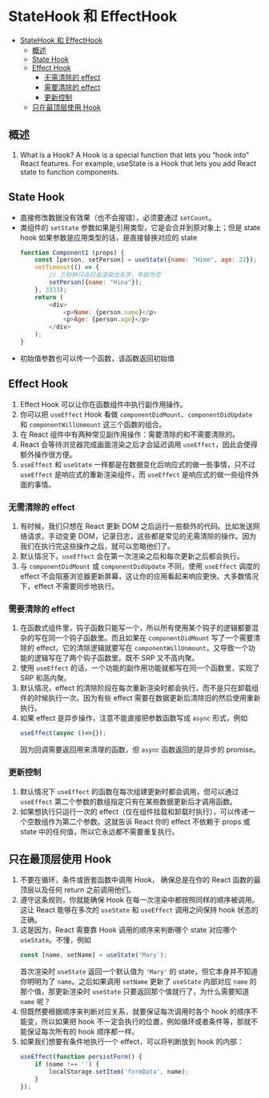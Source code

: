 # StateHook 和 EffectHook


<!-- TOC -->

- [StateHook 和 EffectHook](#statehook-和-effecthook)
    - [概述](#概述)
    - [State Hook](#state-hook)
    - [Effect Hook](#effect-hook)
        - [无需清除的 effect](#无需清除的-effect)
        - [需要清除的 effect](#需要清除的-effect)
        - [更新控制](#更新控制)
    - [只在最顶层使用 Hook](#只在最顶层使用-hook)

<!-- /TOC -->


## 概述
1. What is a Hook? A Hook is a special function that lets you “hook into” React features. For example, useState is a Hook that lets you add React state to function components.


## State Hook
* 直接修改数据没有效果（也不会报错），必须要通过 `setCount`。
* 类组件的 `setState` 参数如果是引用类型，它是会合并到原对象上；但是 state hook 如果参数是应用类型的话，是直接替换对应的 state
    ```js
    function Component1 (props) {
        const [person, setPerson] = useState({name: "Hime", age: 22});
        setTimeout(() => {
            // 三秒钟只会只会渲染出名字，年龄为空
            setPerson({name: "Hina"});
        }, 3333);
        return (
            <div>
                <p>Name: {person.name}</p>
                <p>Age: {person.age}</p>
            </div>
        );
    }
    ```
* 初始值参数也可以传一个函数，该函数返回初始值


## Effect Hook
1. Effect Hook 可以让你在函数组件中执行副作用操作。
2. 你可以把 `useEffect` Hook 看做 `componentDidMount`、`componentDidUpdate` 和 `componentWillUnmount` 这三个函数的组合。
3. 在 React 组件中有两种常见副作用操作：需要清除的和不需要清除的。
4. React 会等待浏览器完成画面渲染之后才会延迟调用 `useEffect`，因此会使得额外操作很方便。
5. `useEffect` 和 `useState` 一样都是在数据变化后响应式的做一些事情，只不过 `useEffect` 是响应式的重新渲染组件，而 `useEffect` 是响应式的做一些组件外面的事情。

### 无需清除的 effect
1. 有时候，我们只想在 React 更新 DOM 之后运行一些额外的代码。比如发送网络请求，手动变更 DOM，记录日志，这些都是常见的无需清除的操作。因为我们在执行完这些操作之后，就可以忽略他们了。
2. 默认情况下，`useEffect` 会在第一次渲染之后和每次更新之后都会执行。
3. 与 `componentDidMount` 或 `componentDidUpdate` 不同，使用 `useEffect` 调度的 effect 不会阻塞浏览器更新屏幕，这让你的应用看起来响应更快。大多数情况下，effect 不需要同步地执行。

### 需要清除的 effect
1. 在函数式组件里，钩子函数只能写一个，所以所有使用某个钩子的逻辑都要混杂的写在同一个钩子函数里。而且如果在 `componentDidMount` 写了一个需要清除的 effect，它的清除逻辑就要写在 `componentWillUnmount`，又导致一个功能的逻辑写在了两个钩子函数里。既不 SRP 又不高内聚。
2. 使用 `useEffect` 的话，一个功能的副作用功能就都写在同一个函数里，实现了 SRP 和高内聚。
3. 默认情况，effect 的清除阶段在每次重新渲染时都会执行，而不是只在卸载组件的时候执行一次。因为有些 effect 需要在数据更新后清除旧的然后使用重新执行。
4. 如果 effect 是异步操作，注意不能直接把参数函数写成 `async` 形式，例如
    ```js
    useEffect(async ()=>{});
    ```
    因为回调需要返回用来清理的函数，但 `async` 函数返回的是异步的 promise。
    
### 更新控制
1. 默认情况下 `useEffect` 的函数在每次组建更新时都会调用，但可以通过 `useEffect` 第二个参数的数组指定只有在某些数据更新后才调用函数。
2. 如果想执行只运行一次的 effect（仅在组件挂载和卸载时执行），可以传递一个空数组作为第二个参数。这就告诉 React 你的 effect 不依赖于 props 或 state 中的任何值，所以它永远都不需要重复执行。


## 只在最顶层使用 Hook
1. 不要在循环，条件或嵌套函数中调用 Hook， 确保总是在你的 React 函数的最顶层以及任何 return 之前调用他们。
2. 遵守这条规则，你就能确保 Hook 在每一次渲染中都按照同样的顺序被调用。这让 React 能够在多次的 `useState` 和 `useEffect` 调用之间保持 hook 状态的正确。
3. 这是因为，React 需要靠 Hook 调用的顺序来判断哪个 state 对应哪个 `useState`。不懂，例如
    ```js
    const [name, setName] = useState('Mary');
    ```
    首次渲染时 `useState` 返回一个默认值为 `'Mary'` 的 state，但它本身并不知道你明明为了 `name`。之后如果调用 `setName` 更新了 `useState` 内部对应 `name` 的那个值，那更新渲染时 `useState` 只要返回那个值就行了，为什么需要知道 `name` 呢？
4. 但既然要根据顺序来判断对应关系，就要保证每次调用时各个 hook 的顺序不能变，所以如果把 hook 不一定会执行的位置，例如循环或者条件等，那就不能保证每次所有的 hook 顺序都一样。
5. 如果我们想要有条件地执行一个 effect，可以将判断放到 hook 的内部：
    ```js
    useEffect(function persistForm() {
        if (name !== '') {
            localStorage.setItem('formData', name);
        }
    });
    ```